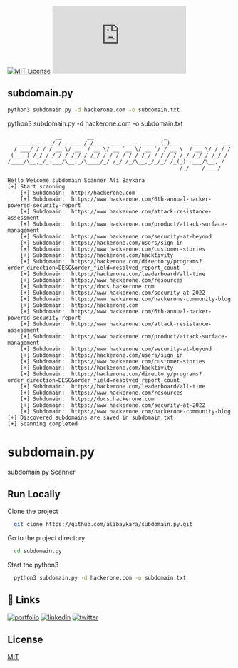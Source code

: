 [![MIT License](https://img.shields.io/badge/License-MIT-green.svg)](https://choosealicense.com/licenses/mit/) 
![GitHub watchers](https://img.shields.io/github/watchers/alibaykara/favicon.py?style=social)


## subdomain.py
```bash
python3 subdomain.py -d hackerone.com -o subdomain.txt
```
python3 subdomain.py -d hackerone.com -o subdomain.txt

```console
               __        __                      _                    
   _______  __/ /_  ____/ /___  ____ ___  ____ _(_)___    ____  __  __
  / ___/ / / / __ \/ __  / __ \/ __ `__ \/ __ `/ / __ \  / __ \/ / / /
 (__  ) /_/ / /_/ / /_/ / /_/ / / / / / / /_/ / / / / / / /_/ / /_/ / 
/____/\__,_/_.___/\__,_/\____/_/ /_/ /_/\__,_/_/_/ /_(_) .___/\__, /  
                                                      /_/    /____/   

Hello Welcome subdomain Scanner Ali Baykara
[+] Start scanning
    [+] Subdomain:  http://hackerone.com
    [+] Subdomain:  https://www.hackerone.com/6th-annual-hacker-powered-security-report
    [+] Subdomain:  https://www.hackerone.com/attack-resistance-assessment
    [+] Subdomain:  https://www.hackerone.com/product/attack-surface-management
    [+] Subdomain:  https://www.hackerone.com/security-at-beyond
    [+] Subdomain:  https://hackerone.com/users/sign_in
    [+] Subdomain:  https://www.hackerone.com/customer-stories
    [+] Subdomain:  https://hackerone.com/hacktivity
    [+] Subdomain:  https://hackerone.com/directory/programs?order_direction=DESC&order_field=resolved_report_count
    [+] Subdomain:  https://hackerone.com/leaderboard/all-time
    [+] Subdomain:  https://www.hackerone.com/resources
    [+] Subdomain:  https://docs.hackerone.com
    [+] Subdomain:  https://www.hackerone.com/security-at-2022
    [+] Subdomain:  https://www.hackerone.com/hackerone-community-blog
    [+] Subdomain:  https://hackerone.com
    [+] Subdomain:  https://www.hackerone.com/6th-annual-hacker-powered-security-report
    [+] Subdomain:  https://www.hackerone.com/attack-resistance-assessment
    [+] Subdomain:  https://www.hackerone.com/product/attack-surface-management
    [+] Subdomain:  https://www.hackerone.com/security-at-beyond
    [+] Subdomain:  https://hackerone.com/users/sign_in
    [+] Subdomain:  https://www.hackerone.com/customer-stories
    [+] Subdomain:  https://hackerone.com/hacktivity
    [+] Subdomain:  https://hackerone.com/directory/programs?order_direction=DESC&order_field=resolved_report_count
    [+] Subdomain:  https://hackerone.com/leaderboard/all-time
    [+] Subdomain:  https://www.hackerone.com/resources
    [+] Subdomain:  https://docs.hackerone.com
    [+] Subdomain:  https://www.hackerone.com/security-at-2022
    [+] Subdomain:  https://www.hackerone.com/hackerone-community-blog
[+] Discovered subdomains are saved in subdomain.txt
[+] Scanning completed
```


# subdomain.py

subdomain.py Scanner


## Run Locally

Clone the project

```bash
  git clone https://github.com/alibaykara/subdomain.py.git
```

Go to the project directory

```bash
  cd subdomain.py
```

Start the python3

```bash
  python3 subdomain.py -d hackerone.com -o subdomain.txt
```


## 🔗 Links
[![portfolio](https://img.shields.io/badge/my_portfolio-000?style=for-the-badge&logo=ko-fi&logoColor=white)](https://www.alibaykara.com/)
[![linkedin](https://img.shields.io/badge/linkedin-0A66C2?style=for-the-badge&logo=linkedin&logoColor=white)](https://www.linkedin.com/in/alibaykara/)
[![twitter](https://img.shields.io/badge/twitter-1DA1F2?style=for-the-badge&logo=twitter&logoColor=white)](https://twitter.com/sudoalibaykara)
## License

[MIT](https://choosealicense.com/licenses/mit/)
